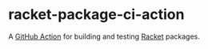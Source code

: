 # racket-package-ci-action

A [GitHub Action][github-action] for building and testing [Racket][racket]
packages.

[github-action]: https://github.com/features/actions
[racket]: https://racket-lang.org/
